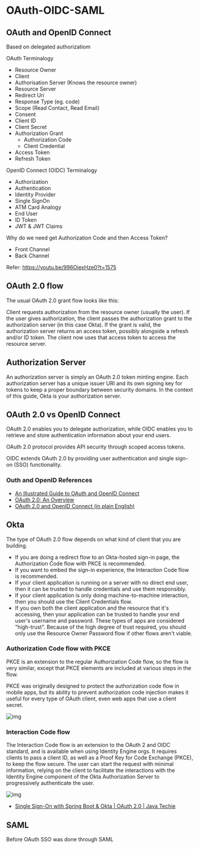 # OAuth-OIDC-SAML

## OAuth and OpenID Connect

Based on delegated authorizatiom

OAuth Terminalogy

- Resource Owner
- Client
- Authorisation Server (Knows the resource owner)
- Resource Server
- Redirect Uri
- Response Type (eg. code)
- Scope (Read Contact, Read Email)
- Consent
- Client ID
- Client Secret
- Authorization Grant 
	- Authorization Code
	- Client Credential
- Access Token
- Refresh Token

OpenID Connect (OIDC) Terminalogy

- Authorization
- Authentication
- Identity Provider
- Single SignOn
- ATM Card Analogy
- End User
- ID Token
- JWT & JWT Claims

Why do we need get Authorization Code and then Access Token?

- Front Channel
- Back Channel

Refer: https://youtu.be/996OiexHze0?t=1575

## OAuth 2.0 flow

The usual OAuth 2.0 grant flow looks like this:

Client requests authorization from the resource owner (usually the user).
If the user gives authorization, the client passes the authorization grant to the authorization server (in this case Okta).
If the grant is valid, the authorization server returns an access token, possibly alongside a refresh and/or ID token.
The client now uses that access token to access the resource server.

## Authorization Server

An authorization server is simply an OAuth 2.0 token minting engine. Each authorization server has a unique issuer URI and its own signing key for tokens to keep a proper boundary between security domains. In the context of this guide, Okta is your authorization server.

## OAuth 2.0 vs OpenID Connect

OAuth 2.0 enables you to delegate authorization, while OIDC enables you to retrieve and store authentication information about your end users.

OAuth 2.0 protocol provides API security through scoped access tokens.

OIDC extends OAuth 2.0 by providing user authentication and single sign-on (SSO) functionality.

### Outh and OpenID References

- [An Illustrated Guide to OAuth and OpenID Connect](https://www.youtube.com/watch?v=t18YB3xDfXI)
- [OAuth 2.0: An Overview](https://www.youtube.com/watch?v=CPbvxxslDTU)
- [OAuth 2.0 and OpenID Connect (in plain English)](https://www.youtube.com/watch?v=996OiexHze0)

## Okta

The type of OAuth 2.0 flow depends on what kind of client that you are building.

- If you are doing a redirect flow to an Okta-hosted sign-in page, the Authorization Code flow with PKCE is recommended. 
- If you want to embed the sign-in experience, the Interaction Code flow is recommended.
- If your client application is running on a server with no direct end user, then it can be trusted to handle credentials and use them responsibly. 
- If your client application is only doing machine-to-machine interaction, then you should use the Client Credentials flow.
- If you own both the client application and the resource that it's accessing, then your application can be trusted to handle your end user's username and password. These types of apps are considered "high-trust". Because of the high degree of trust required, you should only use the Resource Owner Password flow if other flows aren't viable.

### Authorization Code flow with PKCE

PKCE is an extension to the regular Authorization Code flow, so the flow is very similar, except that PKCE elements are included at various steps in the flow.

 PKCE was originally designed to protect the authorization code flow in mobile apps, but its ability to prevent authorization code injection makes it useful for every type of OAuth client, even web apps that use a client secret. 

 ![img](https://developer.okta.com/img/authorization/oauth-auth-code-pkce-grant-flow.png)
 

### Interaction Code flow

The Interaction Code flow is an extension to the OAuth 2 and OIDC standard, and is available when using Identity Engine orgs. It requires clients to pass a client ID, as well as a Proof Key for Code Exchange (PKCE), to keep the flow secure. The user can start the request with minimal information, relying on the client to facilitate the interactions with the Identity Engine component of the Okta Authorization Server to progressively authenticate the user.


![img](https://developer.okta.com/img/authorization/oauth_grant_flowchart.png)

- [Single Sign-On with Spring Boot & Okta | OAuth 2.0 | Java Techie](https://www.youtube.com/watch?v=yB9kEMx7fxE)

## SAML

Before OAuth SSO was done through SAML

